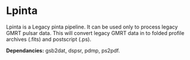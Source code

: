 # Lpinta
  Lpinta is a Legacy pinta pipeline. It can be used only to process legacy GMRT pulsar data. This will convert legacy GMRT data in to folded profile archives (.fits) and postscript (.ps).
  
**Dependancies:** 
    gsb2dat, dspsr, pdmp, ps2pdf.

 
